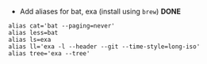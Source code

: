 * Add aliases for bat, exa (install using `brew`) **DONE**

```
alias cat='bat --paging=never'
alias less=bat
alias ls=exa
alias ll='exa -l --header --git --time-style=long-iso'
alias tree='exa --tree'
```
